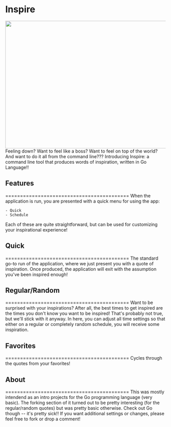 # Inspire

<img src="http://www.metamorph.gr/wp-content/uploads/2013/10/inspire_0.jpg" width="800" height="400" />
Feeling down? Want to feel like a boss? Want to feel on top of the world? And want to do it all from the command line??? Introducing Inspire: a command line tool that produces words of inspiration, written in Go Language!!

## Features
==========================================
When the application is run, you are presented with a quick menu for using the app:

	- Quick
	- Schedule
Each of these are quite straightforward, but can be used for customizing your inspirational experience!

## Quick
==========================================
The standard go-to run of the application, where we just present you with a quote of inspiration. Once produced, the application will exit with the assumption you've been inspired enough!

## Regular/Random
==========================================
Want to be surprised with your inspirations? After all, the best times to get inspired are the times you don't know you want to be inspired! That's probably not true, but we'll stick with it anyway. In here, you can adjust all time settings so that either on a regular or completely random schedule, you will receive some inspiration. 

## Favorites
==========================================
Cycles through the quotes from your favorites! 

## About
==========================================
This was mostly intendend as an intro projects for the Go programming language (very basic). The forking section of it turned out to be pretty interesting (for the regular/random quotes) but was pretty basic otherwise. Check out Go though -- it's pretty sick!! If you want additional settings or changes, please feel free to fork or drop a comment!